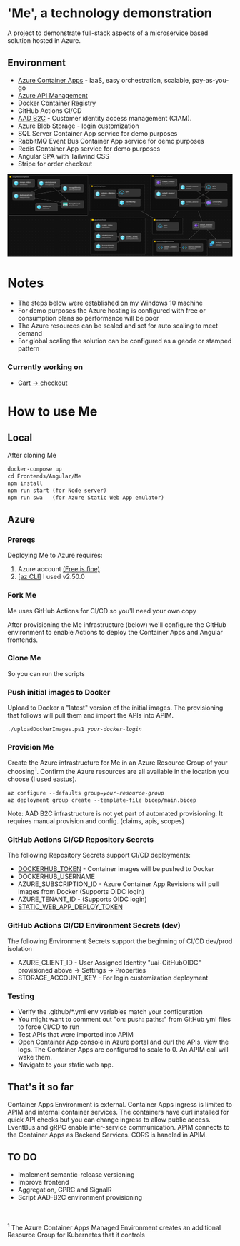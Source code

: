 # 'Me', a technology demonstration

A project to demonstrate full-stack aspects of a microservice based solution hosted in Azure.

## Environment
- [Azure Container Apps](https://learn.microsoft.com/en-us/azure/container-apps/) - IaaS, easy orchestration, scalable, pay-as-you-go
- [Azure API Management](https://azure.microsoft.com/en-us/products/api-management/)
- Docker Container Registry
- GitHub Actions CI/CD
- [AAD B2C](https://learn.microsoft.com/en-us/azure/active-directory-b2c/) - Customer identity access management (CIAM). 
- Azure Blob Storage - login customization
- SQL Server Container App service for demo purposes
- RabbitMQ Event Bus Container App service for demo purposes
- Redis Container App service for demo purposes
- Angular SPA with Tailwind CSS
- Stripe for order checkout

![Me architecture](Images/Me%20Architecture.png)

<h1>Notes</h1>
<ul>
<li>The steps below were established on my Windows 10 machine</li>
<li>For demo purposes the Azure hosting is configured with free or consumption plans so performance will be poor</li>
<li>The Azure resources can be scaled and set for auto scaling to meet demand</li>
<li>For global scaling the solution can be configured as a geode or stamped pattern</li>
</ul>

### Currently working on 
- [Cart -> checkout](https://green-wave-08182290f.3.azurestaticapps.net)

<h1>How to use Me</h1>

<h2>Local</h2>
<p>After cloning Me</p>
<pre><code>docker-compose up
cd Frontends/Angular/Me
npm install
npm run start (for Node server)
npm run swa   (for Azure Static Web App emulator)
</code></pre>
<h2>Azure</h2>

<h3>Prereqs</h3>
<p>Deploying Me to Azure requires:</p>
<ol type="1">
<li> Azure account <a href="https://azure.microsoft.com/en-us/free/search/?ef_id=_k_4fffd49be29e1baacc4bb019e2ee66a6_k_&OCID=AIDcmm5edswduu_SEM__k_4fffd49be29e1baacc4bb019e2ee66a6_k_&msclkid=4fffd49be29e1baacc4bb019e2ee66a6">(Free is fine)</a></li>
<li> <a href="https://learn.microsoft.com/en-us/cli/azure/install-azure-cli">[az CLI]</a> I used v2.50.0</li>
</ol>

<h3>Fork Me</h3>
<p>Me uses GitHub Actions for CI/CD so you'll need your own copy</p>
<p>After provisioning the Me infrastructure (below) we'll configure the GitHub environment to enable Actions to deploy the Container Apps and Angular frontends.</p>

<h3>Clone Me</h3>
<p>So you can run the scripts</p>

<h3>Push initial images to Docker</h3>
<p>Upload to Docker a "latest" version of the initial images. The provisioning that follows will pull them and import the APIs into APIM.</p>
<pre><code>./uploadDockerImages.ps1 <i>your-docker-login</i>
</code></pre>

<h3>Provision Me</h3>
<p>Create the Azure infrastructure for Me in an Azure Resource Group of your choosing<sup>1</sup>. Confirm the Azure resources are all available in the location you choose (I used eastus).</p>
<pre><code>az configure --defaults group=<i>your-resource-group</i>
az deployment group create --template-file bicep/main.bicep
</code></pre>
<p>Note: AAD B2C infrastructure is not yet part of automated provisioning. It requires manual provision and config. (claims, apis, scopes)</p>

<h3>GitHub Actions CI/CD Repository Secrets</h3>
<p>The following Repository Secrets support CI/CD deployments:</p>
<ul>
<li><a href="https://docs.docker.com/docker-hub/access-tokens/">DOCKERHUB_TOKEN</a> - Container images will be pushed to Docker</li>
<li>DOCKERHUB_USERNAME</li>
<li>AZURE_SUBSCRIPTION_ID - Azure Container App Revisions will pull images from Docker (Supports OIDC login)</li>
<li>AZURE_TENANT_ID - (Supports OIDC login)</li>
<li><a href="https://learn.microsoft.com/en-us/azure/static-web-apps/deployment-token-management">STATIC_WEB_APP_DEPLOY_TOKEN</a></li>
</ul>

<h3>GitHub Actions CI/CD Environment Secrets (dev)</h3>
<p>The following Environment Secrets support the beginning of CI/CD dev/prod isolation</p>
<ul>
<li>AZURE_CLIENT_ID - User Assigned Identity "uai-GitHubOIDC" provisioned above -> Settings -> Properties</li>
<li>STORAGE_ACCOUNT_KEY - For login customization deployment</li>
</ul>

<h3>Testing</h3>
<ul>
<li>Verify the .github/*.yml env variables match your configuration</li>
<li>You might want to comment out "on: push: paths:" from GitHub yml files to force CI/CD to run</li>
<li>Test APIs that were imported into APIM</li>
<li>Open Container App console in Azure portal and curl the APIs, view the logs. The Container Apps are configured to scale to 0. An APIM call will wake them.</li>
<li>Navigate to your static web app.</li>
</ul>

<h2>That's it so far</h2>
<p>Container Apps Environment is external. Container Apps ingress is limited to APIM and internal container services. The containers have curl installed for quick API checks but you can change ingress to allow public access. EventBus and gRPC enable inter-service communication. APIM connects to the Container Apps as Backend Services. CORS is handled in APIM.</p>

<h2>TO DO</h2>
<ul>
<li>Implement semantic-release versioning</li>
<li>Improve frontend</li>
<li>Aggregation, GPRC and SignalR</li>
<li>Script AAD-B2C environment provisioning</li>
</ul>

<br/><br/>
<sup>1</sup> The Azure Container Apps Managed Environment creates an additional Resource Group for Kubernetes that it controls
